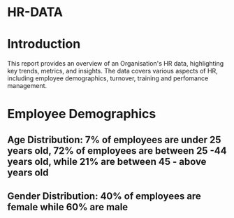 # HR-DATA
# Introduction
This report provides an overview of an Organisation's HR data, highlighting key trends, metrics, and insights.  The data covers various aspects of HR, including employee demographics, turnover, training and perfomance management.
# Employee Demographics
## Age Distribution: 7% of employees are under 25 years old, 72% of employees are between 25 -44 years old, while 21% are between 45 - above years old
## Gender Distribution: 40% of employees are female while 60% are male

